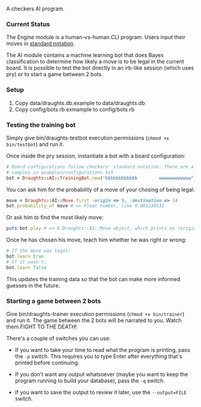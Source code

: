 A checkers AI program.

### Current Status

The Engine module is a human-vs-human CLI program. Users input their moves in 
[standard notation](http://en.wikipedia.org/wiki/English_draughts#Notation).

The AI module contains a machine learning bot that does Bayes classification to 
determine how likely a move is to be legal in the current board. It is possible 
to test the bot directly in an irb-like session (which uses pry) or to start 
a game between 2 bots.

### Setup

1. Copy data/draughts.db.example to data/draughts.db
2. Copy config/bots.rb.exmample to config/bots.rb

### Testing the training bot

Simply give bin/draughts-testbot execution permissions (`chmod +x bin/testbot`) 
and run it.

Once inside the pry session, instantiate a bot with a board configuration:

```ruby
# Board configurations follow checkers' standard notation. There are a few 
# samples in examples/configurations.txt
bot = Draughts::AI::TrainingBot.new("bbbbbbbbbbbb        wwwwwwwwwwww")
```

You can ask him for the probability of a move of your chosing of being legal:

```ruby
move = Draughts::AI::Move.first :origin => 9, :destination => 14
bot.probability_of move # => Float number, like 0.801234532
```
 
Or ask him to find the most likely move:

```ruby
puts bot.play # => A Draughts::AI::Move object, which prints as (origin, destination)
```

Once he has chosen his move, teach him whether he was right or wrong:

```ruby
# If the move was legal:
bot.learn true
# If it wasn't:
bot.learn false
```

This updates the training data so that the bot can make more informed guesses 
in the future.

### Starting a game between 2 bots

Give bin/draughts-trainer execution permissions (`chmod +x bin/trainer`) and 
run it.  The game between the 2 bots will be narrated to you. Watch them FIGHT 
TO THE DEATH!

There's a couple of switches you can use:

* If you want to take your time to read what the program is printing, pass the 
  `-p` switch. This requires you to type Enter after everything that's printed 
before continuing.

* If you don't want any output whatsoever (maybe you want to keep the program 
  running to build your database), pass the `-q` switch.

* If you want to save the output to review it later, use the `--output=FILE` 
  switch.

